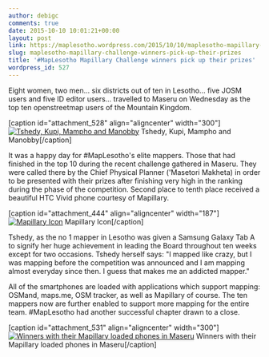 ```yaml
---
author: debigc
comments: true
date: 2015-10-10 10:01:21+00:00
layout: post
link: https://maplesotho.wordpress.com/2015/10/10/maplesotho-mapillary-challenge-winners-pick-up-their-prizes/
slug: maplesotho-mapillary-challenge-winners-pick-up-their-prizes
title: '#MapLesotho Mapillary Challenge winners pick up their prizes'
wordpress_id: 527
---
```


Eight women, two men... six districts out of ten in Lesotho... five JOSM users and five ID editor users... travelled to Maseru on Wednesday as the top ten openstreetmap users of the Mountain Kingdom.

[caption id="attachment_528" align="aligncenter" width="300"][![Tshedy, Kupi, Mampho and Manobby](https://maplesotho.files.wordpress.com/2015/10/20151007134951.jpg?w=300)](https://maplesotho.files.wordpress.com/2015/10/20151007134951.jpg) Tshedy, Kupi, Mampho and Manobby[/caption]

It was a happy day for #MapLesotho's elite mappers. Those that had finished in the top 10 during the recent challenge gathered in Maseru. They were called there by the Chief Physical Planner ('Masetori Makheta) in order to be presented with their prizes after finishing very high in the ranking during the phase of the competition. Second place to tenth place received a beautiful HTC Vivid phone courtesy of Mapillary.

[caption id="attachment_444" align="aligncenter" width="187"][![Mapillary Icon](https://maplesotho.files.wordpress.com/2015/02/f9fpz5ib.png?w=300)](https://maplesotho.files.wordpress.com/2015/02/f9fpz5ib.png) Mapillary Icon[/caption]

Tshedy, as the no 1 mapper in Lesotho was given a Samsung Galaxy Tab A to signify her huge achievement in leading the Board throughout ten weeks except for two occasions. Tshedy herself says: "I mapped like crazy, but I was mapping before the competition was announced and I am mapping almost everyday since then. I guess that makes me an addicted mapper."

All of the smartphones are loaded with applications which support mapping: OSMand, maps.me, OSM tracker, as well as Mapillary of course. The ten mappers now are further enabled to support more mapping for the entire team. #MapLesotho had another successful chapter drawn to a close.

[caption id="attachment_531" align="aligncenter" width="300"][![Winners with their Mapillary loaded phones in Maseru](https://maplesotho.files.wordpress.com/2015/10/20151007133119.jpg?w=300)](https://maplesotho.files.wordpress.com/2015/10/20151007133119.jpg) Winners with their Mapillary loaded phones in Maseru[/caption]
